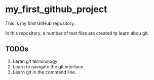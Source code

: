 # my_first_github_project
This is my first GitHub repository.

In this repository, a number of test files are created tp learn abou git.

## TODOs
1. Leran git terminology
2. Learn to navigate the git interface.
3. Learn git in the command line.
